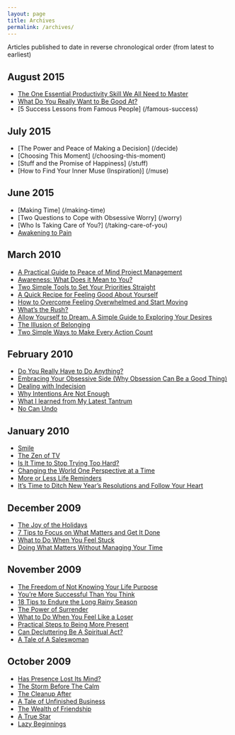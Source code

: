 ```yaml
---
layout: page
title: Archives
permalink: /archives/
---
```


Articles published to date in reverse chronological order (from latest to earliest)

## August 2015

- [The One Essential Productivity Skill We All Need to Master](/prioritize)
- [What Do You Really Want to Be Good At?](/really-good)
- [5 Success Lessons from Famous People] (/famous-success)

## July 2015
- [The Power and Peace of Making a Decision] (/decide)
- [Choosing This Moment] (/choosing-this-moment)
- [Stuff and the Promise of Happiness] (/stuff)
- [How to Find Your Inner Muse (Inspiration)] (/muse)

## June 2015

- [Making Time] (/making-time)
- [Two Questions to Cope with Obsessive Worry] (/worry)
- [Who Is Taking Care of You?] (/taking-care-of-you)
- [Awakening to Pain](/awakening-to-pain)

## March 2010

- [A Practical Guide to Peace of Mind Project Management](/a-practical-guide-to-peace-of-mind-project-management)
- [Awareness: What Does it Mean to You?](/awareness-what-does-it-mean-to-you)
- [Two Simple Tools to Set Your Priorities Straight](/two-simple-tools-to-set-your-priorities-straight)
- [A Quick Recipe for Feeling Good About Yourself](/an-instant-recipe-for-feeling-good-about-yourself)
- [How to Overcome Feeling Overwhelmed and Start Moving](/how-to-overcome-feeling-overwhelmed-and-start-moving)
- [What’s the Rush?](/whats-the-rush)
- [Allow Yourself to Dream. A Simple Guide to Exploring Your Desires](/allow-yourself-to-dream)
- [The Illusion of Belonging](/the-illusion-of-belonging)
- [Two Simple Ways to Make Every Action Count](/two-simple-ways-to-make-every-action-count)

## February 2010

- [Do You Really Have to Do Anything?](/do-you-really-have-to-do-anything)
- [Embracing Your Obsessive Side (Why Obsession Can Be a Good Thing)](/embracing-your-obsessive-side-why-obsession-can-be-a-good-thing)
- [Dealing with Indecision](/dealing-with-indecision)
- [Why Intentions Are Not Enough](/why-intentions-are-not-enough)
- [What I learned from My Latest Tantrum](/what-i-learned-from-my-latest-tantrum)
- [No Can Undo](/no-can-undo)

## January 2010

- [Smile](/smile)
- [The Zen of TV](/the-zen-of-tv)
- [Is It Time to Stop Trying Too Hard?](/is-it-time-to-stop-trying-too-hard)
- [Changing the World One Perspective at a Time](/changing-the-world-one-perspective-at-a-time)
- [More or Less Life Reminders](/more-or-less-life-reminders)
- [It’s Time to Ditch New Year’s Resolutions and Follow Your Heart](/ditch-resolutions)

## December 2009

- [The Joy of the Holidays](/the-joy-of-the-holidays)
- [7 Tips to Focus on What Matters and Get It Done](/7-tips-to-focus-on-what-matters-and-get-it-done)
- [What to Do When You Feel Stuck](/what-to-do-when-you-feel-stuck)
- [Doing What Matters Without Managing Your Time](/doing-what-matters-without-managing-time)

## November 2009

- [The Freedom of Not Knowing Your Life Purpose](/the-freedom-of-not-knowing-your-life-purpose)
- [You’re More Successful Than You Think](/youre-more-successful-than-you-think)
- [18 Tips to Endure the Long Rainy Season](/18-tips-to-endure-the-long-rainy-season)
- [The Power of Surrender](/power-of-surrender)
- [What to Do When You Feel Like a Loser](/loser)
- [Practical Steps to Being More Present](/practical-steps-to-being-more-present)
- [Can Decluttering Be A Spiritual Act?](/can-decluttering-be-a-spiritual-act)
- [A Tale of A Saleswoman](/tale-of-a-saleswoman)


## October 2009

- [Has Presence Lost Its Mind?](/has-presence-lost-its-mind)
- [The Storm Before The Calm](/the-storm-before-the-calm)
- [The Cleanup After](/cleanup)
- [A Tale of Unfinished Business](/unfinished-business)
- [The Wealth of Friendship](/friendship)
- [A True Star](/true-star)
- [Lazy Beginnings](/begin)